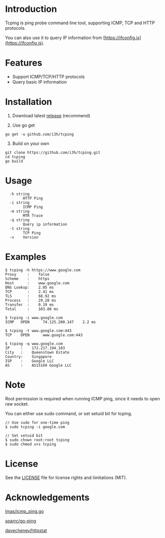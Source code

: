 # Introduction

Tcping is ping probe command line tool, supporting ICMP, TCP and HTTP protocols.

You can also use it to query IP information from [https://ifconfig.is](https://ifconfig.is).

# Features

- Support ICMP/TCP/HTTP protocols
- Query basic IP information

# Installation

1. Download latest [release](https://github.com/i3h/tcping/releases/latest) (recommend)

2. Use go get

```
go get -u github.com/i3h/tcping
```

3. Build on your own

```
git clone https://github.com/i3h/tcping.git
cd tcping
go build
```

# Usage

```
  -h string
        HTTP Ping
  -i string
        ICMP Ping
  -m string
        MTR Trace
  -q string
        Query ip information
  -t string
        TCP Ping
  -v    Version
```

# Examples

```
$ tcping -h https://www.google.com
Proxy     :    false
Scheme    :    https
Host      :    www.google.com
DNS Lookup:    2.05 ms
TCP       :    2.41 ms
TLS       :    68.92 ms
Process   :    29.28 ms
Transfer  :    0.19 ms
Total     :    103.06 ms
```

```
$ tcping -i www.google.com
ICMP   OPEN      74.125.200.147    2.2 ms
```

```
$ tcping -t www.google.com:443
TCP    OPEN      www.google.com:443
```

```
$ tcping -q www.google.com
IP     :    172.217.194.103
City   :    Queenstown Estate
Country:    Singapore
ISP    :    Google LLC
AS     :    AS15169 Google LLC
```

# Note

Root permission is required when running ICMP ping, since it needs to open raw socket.

You can either use sudo command, or set setuid bit for tcping.

```
// Use sudo for one-time ping
$ sudo tcping -i google.com

// Set setuid bit
$ sudo chown root:root tcping
$ sudo chmod u+s tcping

```

# License

See the [LICENSE](https://github.com/i3h/tcping/blob/master/LICENSE.md) file for license rights and limitations (MIT).

# Acknowledgements

[lmas/icmp_ping.go](https://gist.github.com/lmas/c13d1c9de3b2224f9c26435eb56e6ef3)

[sparrc/go-ping](https://github.com/sparrc/go-ping)

[davecheney/httpstat](https://github.com/davecheney/httpstat)
